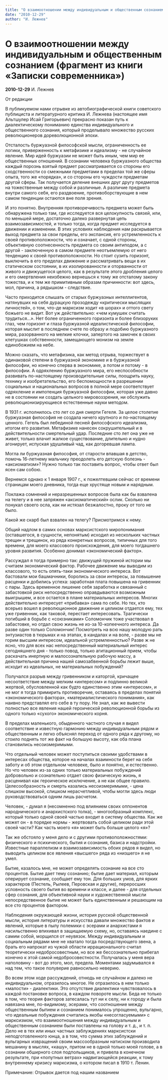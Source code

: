 ```yaml
---
title: "О взаимоотношении между индивидуальным и общественным сознанием (фрагмент из книги «Записки современника»)"
date: "2010-12-29"
author: "И. Лежнев"
---
```


# О взаимоотношении между индивидуальным и общественным сознанием (фрагмент из книги «Записки современника»)

**2010-12-29** И. Лежнев

От редакции

В публикуемом нами отрывке из автобиографической книги советского публициста и литературного критика И. Лежнева (настоящее имя Альтшулер Исай Григорьевич) прекрасно показан путь к диалектическому пониманию единства индивидуального и общественного сознания, который проделывало множество русских революционеров дореволюционной эпохи.

Отсталость буржуазной философской мысли, ограниченность ее логики, приверженность к метафизике и идеализму - не случайное явление. Мир идей буржуазии не может быть иным, чем мир ее общественных отношений. В сознании человека буржуазного общества каждый порознь взятый предмет рассматривается со стороны его сходственности со смежными предметами в пределах той же сферы опыта, того же «порядка», и со стороны его чуждости предметам другой сферы. Так получается деление внешних друг другу предметов на тожественные между собой и различные. А различие предмета внутри самого себя, его раздвоение, противоборствующие в нем самом тенденции остаются вне поля зрения.

И это понятно. Внутренняя противоречивость предмета может быть обнаружена только там, где исследуется вся целокупность связей, или, по меньшей мере, достаточно далеко развернутая цепь взаимозависимостей, и только тогда, когда предмет исследуется в движении и изменении. В этих условиях наблюдения нам раскрывается выход предмета за свои пределы, его экспансия, его устремленность к своей противоположности, что и означает, с одной стороны, объективную соотнесенность предмета со своим антиподом, а с другой - заключенную в самом предмете неотъемлемую от него тенденцию к своей противоположности. Но стоит сузить горизонт, выключить в его пределах движение и рассматривать вещи в их статическом состоянии, в их изолированности и оторванности от живого и движущегося целого, как в результате этого дробления целого и его омертвления неизбежно вернешься к тому же отсталому закону тожества, и к тем же примитивным образам причинности: вот здесь, мол, причина, а рядышком - следствие.

Часто приходится слышать от старых буржуазных интеллигентов, натянувших на себя дурацкую прозодежду «критически мыслящих личностей», о том, что-де марксизм ходит «в шорах» и оттого свету божьего не видит. Вот уж действительно: «чем кумушек считать трудиться...». Нет более ограниченного горизонта и более близоруких глаз, чем горизонт и глаза буржуазной идеалистической философии, которая мыслит в последнем счете по образу и подобию буржуазного мира, разорванного на мелкие клочки, запертого на замочек в своих клетушках собственности, замещающего монизм на земле единобожием на небе.

Можно сказать, что метафизика, как метод отрыва, торжествует в одинаковой степени в буржуазной экономике и в буржуазной философии, но конечно сперва в экономике, а потом и потому - в философии. А одряхлению буржуазного мира, его неспособности развивать по-настоящему производительные силы, поощрить науку, технику и изобретательство, его беспомощности в разрешении социальных и национальных вопросов в полной мере соответствует одряхление и импотенция буржуазной философии, которая уже давно не в состоянии ни создать цельного мировоззрения, ни обслужить революционизирующиеся естественные науки методом.

В 1931 г. исполнилось сто лет со дня смерти Гегеля. За целое столетие буржуазная философия не создала ничего крупного и по-настоящему ценного. Гегель был лебединой песней философского идеализма, итогом его развития. Метафизике нанесен сокрушительный и в действительности смертельный удар. Последние сто лет она уже не живет, только влачит жалкое существование, длительно и нудно агонирует, испуская удушливый чад, как догоревшая лампа.

Могла ли буржуазная философия, от старости впавшая в детство, помочь 16-летнему мальчику преодолеть его детскую болезнь - «аксиоматизм»? Нужно только так поставить вопрос, чтобы ответ был ясен сам собою.

Вернемся однако к 1 января 1907 г., к пожелтевшим сейчас от времени страницам моего дневника, тогда еще хрустяще новым и нарядным.

Поклажа сомнений и неразрешенных вопросов была как бы взвалена на телегу и в нее запряжен «аксиоматический» ослик. Сколько ни понукал своего осла, как ни истязал безжалостно, проку от того не было.

Какой же скарб был взвален на телегу? Присмотримся к нему.

Общий надлом в самих основах марксистского миропонимания (оставшегося, в сущности, непонятым) исходил из нескольких частных трещин и трещинок, из ряда конкретных вопросов, типичных для того времени, для моего классового происхождения, для моего тогдашнего уровня развития. Особенно донимал «экономический фактор».

Рассуждал я тогда примерно так: движущей пружиной истории мы считаем экономический фактор. Рабочее движение мы выводим из классового, то есть опять-таки экономического интереса. Вот бастовали мои башмачники, боролись за свои интересы, за повышение расценки и добились успеха: заработная плата повышена на гривенник с пары. Здесь временное лишение себя заработка и связанный с забастовкой риск непосредственно оправдываются возможным выигрышем, и все остается в плане материальных интересов. Многих действительно интересует «прибавка» сама по себе. Но тех, кто всерьез вошел в революционное движение и целиком отдается ему, тех уже гривенник, как таковой, перестает интересовать. Трагически погибший в борьбе с «союзниками» Соломончик тоже участвовал в забастовке, но отдал свою жизнь не из-за 10-копеечного интереса. Да разве один только Соломончик! Посмотреть на всю нашу молодую рать энтузиастов в тюрьмах и на этапах, в кандалах и на воле, - разве мы не горим высшим интересом, идеальной устремленностью? Разве ж не ясно, что для всех нас непосредственный материальный интерес сегодняшнего дня - только повод, только агитационный прием, чтобы раскачать инертную и малосознательную рабочую массу, а действительная причина нашей самозабвенной борьбы лежит выше, исходит из идеальных, не материальных побуждений?

Получался разрыв между гривенником и каторгой, кричащее несоответствие между мелким «интересом» и подлинно великой жертвой, обусловленной как будто единственно этим «интересом», и не мог я тогда примирить противоречие, оставаясь в пределах понятий «экономического фактора», «материалистического понимания», как наивно представлял его себе в ту пору. Не знал, как же вывести полностью все явления нашей героической революционной борьбы из одного только «сухого» экономического корня.

В пределах маленького, обыденного частного случая я видел соответствие и известную гармонию между индивидуальным рядом и общественным и легко объяснял переход от одного ряда к другому, но стоило поднять тот же факт на большую высоту, как оба плана становились несоизмеримыми.

Что отдельный человек может поступиться своими удобствами в интересах общества, которое на началах взаимности берет на себя заботу и об этом отдельном человеке, было и понятно, и естественно. Но что человек из-за одних только материальных побуждений добровольно и сознательно отдает свою физическую жизнь, я расценивал как героическое исключение, а не как общее правило. Целесообразность и смерть казались несоизмеримыми, - цена слишком высокой, слишком нерасчетливой, чтобы могли здесь люди руководствоваться одним лишь расчетом.

Человек, - думал я (несомненно под влиянием своих оппонентов народнического и анархистского толка), - многообразный комплекс, который только одной своей частью входит в систему общества. Как же может он - в порядке нормы - жертвовать собой целиком ради этой своей части? Как часть моего «я» может быть больше целого «я»?

Так же обстояло у меня дело и с другими противоположностями: физического и психического, бытия и сознания, базиса и надстройки. Известные параллелизм и взаимозависимость обоих рядов я видел, но выводить целиком все явления «высшего» ряда из «низшего» я не умел.

Бытие, казалось мне, не может определять сознание на все сто процентов. Бытие дает тему сознанию; бытие дает материал, которым оперирует сознание, сообщает ему тон. Для больших умов, для ярких характеров (Пестель, Рылеев, Перовская и другие), переросших условность своего бытия во времени и классе, и далее - для отдельных сфер сознания, для объективной науки и художественной мысли непосредственное бытие не может быть единственным и решающим на все сто процентов фактором.

Наблюдения окружающей жизни, история русской общественной мысли, история литературы и искусства давали множество фактов и явлений, которые в пылу полемики с эсерами и анархистами я насильственно впихивал в защищаемую схему, но, оставаясь наедине с самим собой, морщился от неувязок. Между индивидуальным и социальным рядами мне не хватало тогда посредствующего звена, а брать его напрокат из чужой области иррационального считал теоретически недобросовестным, но все же бессознательно прибегал конечно к этой самой недобросовестности. Получалась у меня вера наполовину - вот до этого, мол, предела. Моментами задумывался я над тем, что такое полуверие равносильно неверию.

Во всем этом ходе рассуждений, отнюдь не случайном и далеко не индивидуальном, отразилось многое. Не отразилось в нем только «малости» - диалектики. Это отсутствие диалектики чувствовалось в каждой постановке вопроса, в каждом повороте мысли. Беда не только в том, что теория факторов затесалась тут ни к селу, ни к городу и была навязана мне, по-видимому, эсерами, что соотношение между общественным бытием и сознанием понималось упрощенно, вульгарно, что идеальные побуждения считались якобы «несогласуемыми» с марксизмом, что взаимоотношения между индивидуальным и общественным сознанием были поставлены на голову и т. д., и т. п. Дело не в тех или иных частных заблуждениях марксистски неподготовленного юнца, а в том, что сумма этих заблуждений и вульгарных извращений своим массообразным натиском производила мешанину в мыслях, «кашу», притом не в одной только моей голове, а в сознании обширного слоя подпольщиков, и привела в конечном результате, при «попутных ветрах» надвигающейся реакции, к тому внутреннему кризису марксизма, о котором писал в 1910 т. Ленин.

Примечание: Отрывок дается под нашим названием